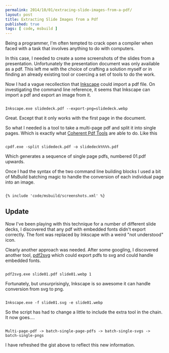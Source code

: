 ```yaml
---
permalink: 2014/10/01/extracing-slide-images-from-a-pdf/
layout: post
title: Extracting Slide Images from a Pdf
published: true
tags: [ code, msbuild ]
---
```


Being a programmer, I'm often tempted to crack open a compiler when faced 
with a task that involves anything to do with computers. 

In this case, I needed to create a some screenshots of the slides from
a presentation. Unfortunately the presentation document was only available 
as a pdf. This left me with the choice of crafting a solution myself or in 
finding an already existing tool or coercing a set of tools to do the work.

Now I had a vague recollection that [Inkscape](http://www.inkscape.org/en/) could 
import a pdf file. On investigating the command line reference, it seems that 
Inkscape can import a pdf and export an image from it. 

<code>
Inkscape.exe slidedeck.pdf --export-png=slidedeck.webp
</code>

Great. Except that it only works with the first page in the document.
 
So what I needed is a tool to take a multi-page pdf and split it into single 
pages. Which is exactly what [Coherent Pdf Tools](http://community.coherentpdf.com/) 
are able to do. Like this

<code>
cpdf.exe -split slidedeck.pdf -o slidedeck%%%%.pdf
</code>

Which generates a sequence of single page pdfs, numbered <original-name>01.pdf 
upwards.

Once I had the syntax of the two command line building blocks I used a bit 
of MsBuild batching magic to handle the conversion of each individual page 
into an image.

```xml

{% include 'code/msbuild/screenshots.xml' %}

```

## Update

Now I've been playing with this technique for a number of different slide decks, 
I discovered that any pdf with embedded fonts didn't export correctly. The font 
was replaced by Inkscape with a weird "not understood" icon.

Clearly another approach was needed. After some googling, I discovered another tool,
[pdf2svg](http://www.cityinthesky.co.uk/opensource/pdf2svg/) which could export 
pdfs to svg and could handle embedded fonts.

<code>
pdf2svg.exe slide01.pdf slide01.webp 1
</code>

Fortunately, but unsurprisingly, Inkscape is so awesome it can handle conversion 
from svg to png.

<code>
Inkscape.exe -f slide01.svg -e slide01.webp
</code>

So the script has had to change a little to include the extra tool in the chain. 
It now goes....

<code>	
Multi-page-pdf -> batch-single-page-pdfs -> batch-single-svgs -> batch-single-pngs
</code>	

I have refreshed the gist above to reflect this new information.	
